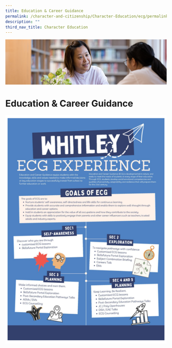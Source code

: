 ```yaml
---
title: Education & Career Guidance
permalink: /character-and-citizenship/Character-Education/ecg/permalink/
description: ""
third_nav_title: Character Education
---
```

![](/images/CCE.jpg)

Education & Career Guidance
===========================

![](/images/ECG.png)